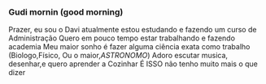 ### Gudi mornin (good morning)
Prazer, eu sou o Davi
atualmente estou estudando e fazendo um curso de Administração
Quero em pouco tempo estar trabalhando e fazendo academia
Meu maior sonho é fazer alguma ciência exata como trabalho (Biologo,Físico, Ou o maior,*ASTRONOMO*)
Adoro escutar musica, desenhar,e quero aprender a Cozinhar
É ISSO
não tenho muito mais o que dizer


<!--
**DaviSarot/DaviSarot** is a ✨ _special_ ✨ repository because its `README.md` (this file) appears on your GitHub profile.

Here are some ideas to get you started:

- 🔭 I’m currently working on ...
- 🌱 I’m currently learning ...
- 👯 I’m looking to collaborate on ...
- 🤔 I’m looking for help with ...
- 💬 Ask me about ...
- 📫 How to reach me: ...
- 😄 Pronouns: ...
- ⚡ Fun fact: ...
-->
